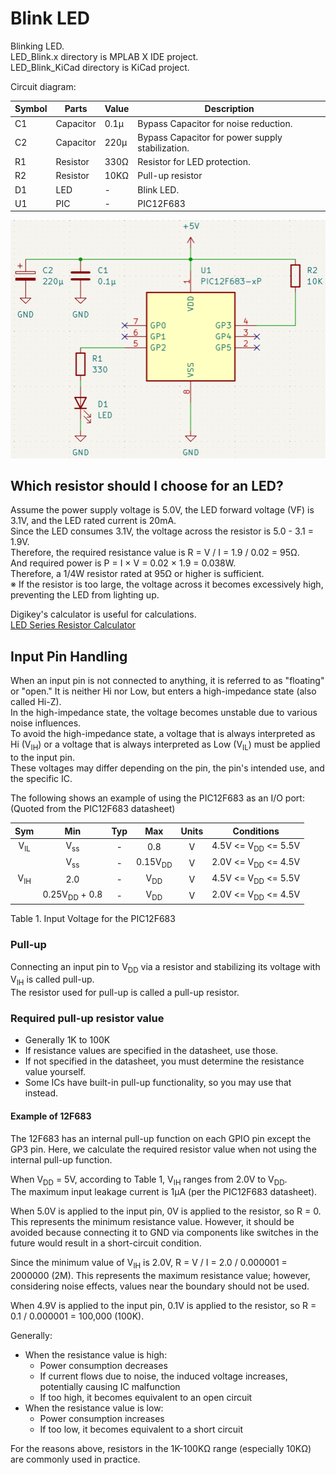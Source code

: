 # Blink LED

Blinking LED.  
LED_Blink.x directory is MPLAB X IDE project.  
LED_Blink_KiCad directory is KiCad project. 

Circuit diagram:  

| Symbol | Parts | Value | Description |
| --- | --- | --- | --- |
| C1 | Capacitor | 0.1μ | Bypass Capacitor for noise reduction. |
| C2 | Capacitor | 220μ | Bypass Capacitor for power  supply stabilization. |
| R1 | Resistor | 330Ω | Resistor for LED protection. |
| R2 | Resistor | 10KΩ | Pull-up resistor |
| D1 | LED | - | Blink LED. |
| U1 | PIC | - | PIC12F683 |

![CircuitDiagram](CircuitDiagram.png)

## Which resistor should I choose for an LED?

Assume the power supply voltage is 5.0V, the LED forward voltage (VF) is 3.1V, and the LED rated current is 20mA.  
Since the LED consumes 3.1V, the voltage across the resistor is 5.0 - 3.1 = 1.9V.  
Therefore, the required resistance value is R = V / I = 1.9 / 0.02 = 95Ω.  
And required power is P = I × V = 0.02 × 1.9 = 0.038W.  
Therefore, a 1/4W resistor rated at 95Ω or higher is sufficient.  
※ If the resistor is too large, the voltage across it becomes excessively high, preventing the LED from lighting up.  

Digikey's calculator is useful for calculations.  
[LED Series Resistor Calculator](https://www.digikey.jp/ja/resources/conversion-calculators/conversion-calculator-led-series-resistor "LED Series Resistor Calculator")  

## Input Pin Handling

When an input pin is not connected to anything, it is referred to as "floating" or "open." It is neither Hi nor Low, but enters a high-impedance state (also called Hi-Z).  
In the high-impedance state, the voltage becomes unstable due to various noise influences.  
To avoid the high-impedance state, a voltage that is always interpreted as Hi (V<sub>IH</sub>) or a voltage that is always interpreted as Low (V<sub>IL</sub>) must be applied to the input pin.  
These voltages may differ depending on the pin, the pin's intended use, and the specific IC.  

The following shows an example of using the PIC12F683 as an I/O port:  
(Quoted from the PIC12F683 datasheet)

| Sym | Min | Typ | Max | Units | Conditions |
| :---: | :---: | :---: | :---: | :---: | :---: |
| V<sub>IL</sub> | V<sub>ss</sub> | - | 0.8 | V | 4.5V <= V<sub>DD</sub> <= 5.5V |
| | V<sub>ss</sub> | - | 0.15V<sub>DD</sub> | V | 2.0V <= V<sub>DD</sub> <= 4.5V |
| V<sub>IH</sub> | 2.0 | - | V<sub>DD</sub> | V | 4.5V <= V<sub>DD</sub> <= 5.5V |
| | 0.25V<sub>DD</sub> + 0.8 | - | V<sub>DD</sub> | V | 2.0V <= V<sub>DD</sub> <= 4.5V |

Table 1. Input Voltage for the PIC12F683  

### Pull-up

Connecting an input pin to V<sub>DD</sub> via a resistor and stabilizing its voltage with V<sub>IH</sub> is called pull-up.  
The resistor used for pull-up is called a pull-up resistor.  

### Required pull-up resistor value

* Generally 1K to 100K
* If resistance values are specified in the datasheet, use those.
* If not specified in the datasheet, you must determine the resistance value yourself.
* Some ICs have built-in pull-up functionality, so you may use that instead.

#### Example of 12F683

The 12F683 has an internal pull-up function on each GPIO pin except the GP3 pin. Here, we calculate the required resistor value when not using the internal pull-up function.  

When V<sub>DD</sub> = 5V, according to Table 1, V<sub>IH</sub> ranges from 2.0V to V<sub>DD</sub>.  
The maximum input leakage current is 1μA (per the PIC12F683 datasheet).  

When 5.0V is applied to the input pin, 0V is applied to the resistor, so R = 0.
This represents the minimum resistance value. However, it should be avoided because connecting it to GND via components like switches in the future would result in a short-circuit condition.  

Since the minimum value of V<sub>IH</sub> is 2.0V, R = V / I = 2.0 / 0.000001 = 2000000 (2M).
This represents the maximum resistance value; however, considering noise effects, values near the boundary should not be used.  

When 4.9V is applied to the input pin, 0.1V is applied to the resistor, so R = 0.1 / 0.000001 = 100,000 (100K).  

Generally:

* When the resistance value is high:  
  * Power consumption decreases  
  * If current flows due to noise, the induced voltage increases, potentially causing IC malfunction  
  * If too high, it becomes equivalent to an open circuit  
* When the resistance value is low:  
  * Power consumption increases  
  * If too low, it becomes equivalent to a short circuit

For the reasons above, resistors in the 1K-100KΩ range (especially 10KΩ) are commonly used in practice.  
